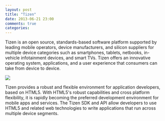 ```yaml
---
layout: post
title: "Tizen"
date: 2013-06-21 23:00
comments: true
categories: 
---
```


<html>
<body>
<p>Tizen is an open source, standards-based software platform supported by leading mobile operators, device manufacturers, and silicon suppliers for multiple device categories such as smartphones, tablets, netbooks, in-vehicle infotainment devices, and smart TVs. Tizen offers an innovative operating system, applications, and a user experience that consumers can take from device to device.</p>

<img src="http://3.bp.blogspot.com/-rsNDkG2Pi44/UOZK2uH_vPI/AAAAAAAACeg/8CA6DaeMZ5E/s1600/samsung-tizen-100019666-large.jpg">

<p>Tizen provides a robust and flexible environment for application developers, based on HTML5. With HTML5's robust capabilities and cross platform flexibility, it is rapidly becoming the preferred development environment for mobile apps and services. The Tizen SDK and API allow developers to use HTML5 and related web technologies to write applications that run across multiple device segments.</p>


</body>
</html>
